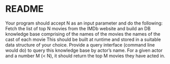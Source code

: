 # README

Your program should accept N as an input parameter and do the following:
Fetch the list of top N movies from the IMDb website and build an DB knowledge base comprising of
the names of the movies
the names of the cast of each movie
This should be built at runtime and stored in a suitable data structure of your choice.
Provide a query interface (command line would do) to query this knowledge base by actor’s name. For a given actor and a number M (< N), it should return the top M movies they have acted in.
